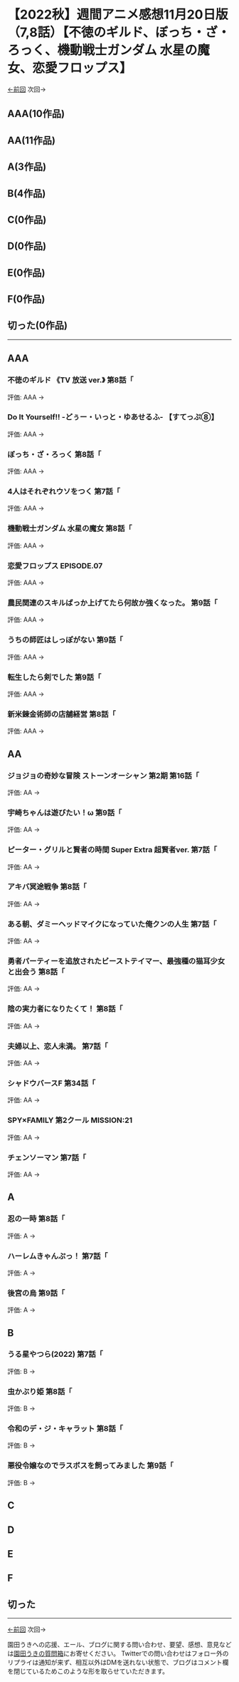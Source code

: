 # 【2022秋】週間アニメ感想11月20日版（7,8話）【不徳のギルド、ぼっち・ざ・ろっく、機動戦士ガンダム 水星の魔女、恋愛フロップス】
[←前回](http://www.ukitouchtypist.org/2022/11/13/post-1707/) 次回→
## AAA(10作品)
## AA(11作品)
## A(3作品)
## B(4作品)
## C(0作品)
## D(0作品)
## E(0作品)
## F(0作品)
## 切った(0作品)
***
## AAA
### 不徳のギルド 《TV 放送 ver.》 第8話「
評価: AAA →
### Do It Yourself!! -どぅー・いっと・ゆあせるふ- 【すてっぷ⑧】
評価: AAA →
### ぼっち・ざ・ろっく 第8話「
評価: AAA →
### 4人はそれぞれウソをつく 第7話「
評価: AAA →
### 機動戦士ガンダム 水星の魔女 第8話「
評価: AAA →
### 恋愛フロップス EPISODE.07
評価: AAA →
### 農民関連のスキルばっか上げてたら何故か強くなった。 第9話「
評価: AAA →
### うちの師匠はしっぽがない 第9話「
評価: AAA →
### 転生したら剣でした 第9話「
評価: AAA →
### 新米錬金術師の店舗経営 第8話「
評価: AAA →
## AA
### ジョジョの奇妙な冒険 ストーンオーシャン 第2期 第16話「
評価: AA →
### 宇崎ちゃんは遊びたい！ω 第9話「
評価: AA →
### ピーター・グリルと賢者の時間 Super Extra 超賢者ver. 第7話「
評価: AA →
### アキバ冥途戦争 第8話「
評価: AA →
### ある朝、ダミーヘッドマイクになっていた俺クンの人生 第7話「
評価: AA →
### 勇者パーティーを追放されたビーストテイマー、最強種の猫耳少女と出会う 第8話「
評価: AA →
### 陰の実力者になりたくて！ 第8話「
評価: AA →
### 夫婦以上、恋人未満。 第7話「
評価: AA →
### シャドウバースF 第34話「
評価: AA →
### SPY×FAMILY 第2クール MISSION:21
評価: AA →
### チェンソーマン 第7話「
評価: AA →
## A
### 忍の一時 第8話「
評価: A →
### ハーレムきゃんぷっ！ 第7話「
評価: A →
### 後宮の烏 第9話「
評価: A →
## B
### うる星やつら(2022) 第7話「
評価: B →
### 虫かぶり姫 第8話「
評価: B →
### 令和のデ・ジ・キャラット 第8話「
評価: B →
### 悪役令嬢なのでラスボスを飼ってみました 第9話「
評価: B →
## C
## D
## E
## F
## 切った
***
[←前回](http://www.ukitouchtypist.org/2022/11/13/post-1707/) 次回→

園田うきへの応援、エール、ブログに関する問い合わせ、要望、感想、意見などは[園田うきの質問箱](https://peing.net/ja/ukitouchtypist)にお寄せください。
Twitterでの問い合わせはフォロー外のリプライは通知が来ず、相互以外はDMを送れない状態で、ブログはコメント欄を閉じているためこのような形を取らせていただきます。
